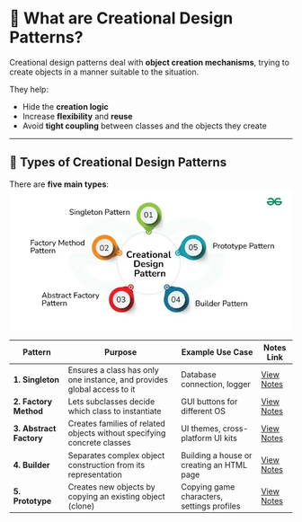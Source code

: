 # 🧱 What are Creational Design Patterns?

Creational design patterns deal with **object creation mechanisms**, trying to create objects in a manner suitable to the situation.

They help:

- Hide the **creation logic**
- Increase **flexibility** and **reuse**
- Avoid **tight coupling** between classes and the objects they create

---

## 🧩 Types of Creational Design Patterns

There are **five main types**:  
![Creational Design Patterns](Images/Creational_Design_Patterns.webp)  

| Pattern              | Purpose                                                                 | Example Use Case                          | Notes Link                                |
|----------------------|-------------------------------------------------------------------------|--------------------------------------------|--------------------------------------------|
| **1. Singleton**      | Ensures a class has only one instance, and provides global access to it | Database connection, logger                | [View Notes](Singleton_Design_Pattern.md)  |
| **2. Factory Method** | Lets subclasses decide which class to instantiate                       | GUI buttons for different OS               | [View Notes](Factory_Method_&_Abstract_Factory.md) |
| **3. Abstract Factory** | Creates families of related objects without specifying concrete classes | UI themes, cross-platform UI kits          | [View Notes](Factory_Method_&_Abstract_Factory.md) |
| **4. Builder**         | Separates complex object construction from its representation           | Building a house or creating an HTML page  | [View Notes](Builder_Design_Pattern.md)    |
| **5. Prototype**       | Creates new objects by copying an existing object (clone)               | Copying game characters, settings profiles | [View Notes](Prototype_Design_Pattern.md)  |

